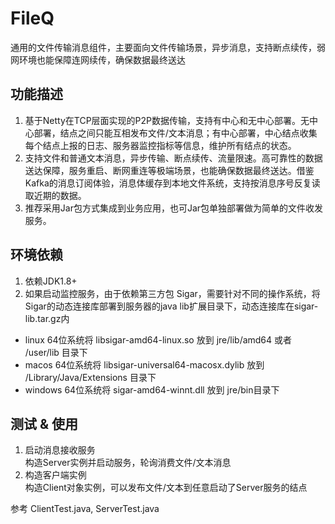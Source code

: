 # FileQ
通用的文件传输消息组件，主要面向文件传输场景，异步消息，支持断点续传，弱网环境也能保障连网续传，确保数据最终送达

## 功能描述
1. 基于Netty在TCP层面实现的P2P数据传输，支持有中心和无中心部署。无中心部署，结点之间只能互相发布文件/文本消息；有中心部署，中心结点收集每个结点上报的日志、服务器监控指标等信息，维护所有结点的状态。
2. 支持文件和普通文本消息，异步传输、断点续传、流量限速。高可靠性的数据送达保障，服务重启、断网重连等极端场景，也能确保数据最终送达。借鉴Kafka的消息订阅体验，消息体缓存到本地文件系统，支持按消息序号反复读取近期的数据。
3. 推荐采用Jar包方式集成到业务应用，也可Jar包单独部署做为简单的文件收发服务。

## 环境依赖
1. 依赖JDK1.8+
2. 如果启动监控服务，由于依赖第三方包 Sigar，需要针对不同的操作系统，将Sigar的动态连接库部署到服务器的java lib扩展目录下，动态连接库在sigar-lib.tar.gz内

- linux   64位系统将  libsigar-amd64-linux.so 放到 jre/lib/amd64 或者 /user/lib 目录下
- macos   64位系统将  libsigar-universal64-macosx.dylib 放到 /Library/Java/Extensions 目录下
- windows 64位系统将  sigar-amd64-winnt.dll 放到 jre/bin目录下

## 测试 & 使用
1. 启动消息接收服务  
构造Server实例并启动服务，轮询消费文件/文本消息  
2. 构造客户端实例  
构造Client对象实例，可以发布文件/文本到任意启动了Server服务的结点  

参考 ClientTest.java, ServerTest.java
